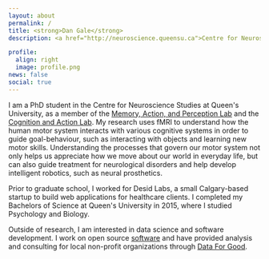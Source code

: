 ```yaml
---
layout: about
permalink: /
title: <strong>Dan Gale</strong>
description: <a href="http://neuroscience.queensu.ca">Centre for Neuroscience Studies, Queen's University</a>

profile:
  align: right
  image: profile.png
news: false
social: true
---
```

I am a PhD student in the Centre for Neuroscience Studies at Queen's University, as a member of the [Memory, Action, and Perception Lab](http://www.gallivanmaplab.com/) and the [Cognition and Action Lab](http://www.flanaganlab.com/). My research uses fMRI to understand how the human motor system interacts with various cognitive systems in order to guide goal-behaviour, such as interacting with objects and learning new motor skills. Understanding the processes that govern our motor system not only helps us appreciate how we move about our world in everyday life, but can also guide treatment for neurological disorders and help develop intelligent robotics, such as neural prosthetics.

Prior to graduate school, I worked for Desid Labs, a small Calgary-based startup to build web applications for healthcare clients. I completed my Bachelors of Science at Queen's University in 2015, where I studied Psychology and Biology.

Outside of research, I am interested in data science and software development. I work on open source [software]() and have provided analysis and consulting for local non-profit organizations through [Data For Good](https://dataforgood.ca/).
